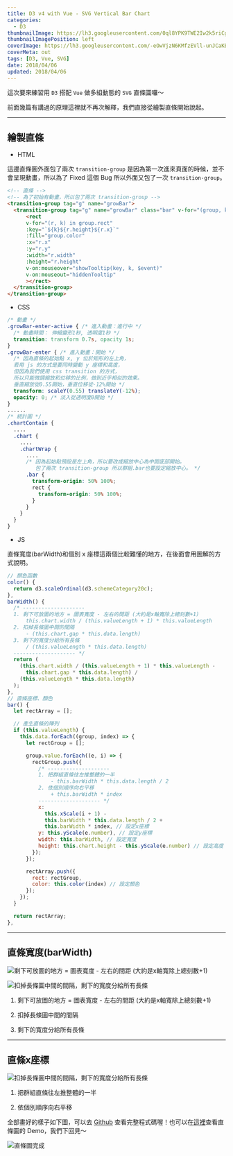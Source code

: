 ```yaml
---
title: D3 v4 with Vue - SVG Vertical Bar Chart
categories:
  - D3
thumbnailImage: https://lh3.googleusercontent.com/0ql8YPK9TWE2Iw2k5riCgtn6op1D95u8PM6OpYAiq1dZsrJ580p9Cmprzs4lMk8WAHeO81FEcsbR76fEphaIz67O6YylI2bxFQu3BHhcm3k0IP6whT76GyTmsR7HANYz1KeJVTTG2X4-KxV7zh_FsAhdZ8j-gz2BcWsaYonzgm2-bzEDNEvkCTiH9klL6RGWE9YhK_BfjR402BCev0Uq5nwNwEhHjqBeIpv-ePFTAux2RXkdXZ9iz67SKQ0h_q-w7vB9oPzPrg8FZUwK-WbM0uoKQI5IZP0BUXf9eyE8_fFa3YPO9u4V1Dhcf6YsMfCIvO6OpYvh5PeWKpDWm2q80MmUKrAp0G2nthLFwcC5JZlfWWiM-mPbZ04Oklp61oOOLA6bdBJCvMtmwCiycopM3bXsmCA06hK4hDyjRiT_foULVswowzSRc7KsL-p5ayX6Gg2mmdX45Ile4Tw7NjLk8-bVBHhC6gb6DnbDFitOQ6RVKSwXn6WK98i11j3PykdwonGTkc4_9Q9v-dOWSVSpdE1Ouy0wjCDFn0tYH7OPF1tRnht7JgbdrWw0p-AJ9O_jHy6K-BQN4I6n9HchsrRvZE9rITTXd8lv6hj5KG_2JQ0vWIpNqGrif6OH4pik7olcv3v45Z210q2ufPkmoPQIHTEeKQvRbEUN=w600-h200-no
thumbnailImagePosition: left
coverImage: https://lh3.googleusercontent.com/-eOwVjzN6KMfzEVll-unJCaKBes1MALCdB9jxG6e8lvWovjeLtdbf2NQoH0DKAM9SS12sUeOnOlQ5Q8hTMAexo9N5jIS4P2S16RDrrY9WQziVA8E-0cPxcpldO6YgU2MKg64Tn2pXchVxryU_w1QjaYaUk4P17cRXHc4XfQEp4LViItsu2Ze2Uy5llcYhUtubWfmMpAC0FN54OWYb1sY-jgQ_ps2V8GXKPmrjCXFFX_zXLEHVuyZznY4vXYyLXOVkydprDNQojOcUyok6nG-4DAgA35W3v9BazdoiW1iNU97FJwr9mBvuvUAmS-2U0lPBa34-B-Lx-5736rwQXfqOY6gQIBeusZHjFgQR_3ByxJz5KuLLOVsA0uauyYxS2jIBMFFP_d6xve19P0dNAVP5tC7Zj8S0g43Rbl9S9h8eXyjaxUVeYAG1mZibk6GEkqrawGDOXWTITTjkRS2Buhl6YNcuSxezcm_IR4NZCcsgXE3VtEeYhGpIaoaS-cMemaqEKi8F7SYtKZQvH_SM6SYakk6J0aqik0gNRTyxA0nvDlVp2ohNsMdRWFqhRJ5RfgOVfGIFkohL2DnhgHRntAGKHqqnas1uKk8tS040VoxZuYvVp24N0N9OfwnYmmMQYHh_COOdYkItMsHzhAX53dpqgyGbeyq5zL3=w1024-h551-no
coverMeta: out
tags: [D3, Vue, SVG]
date: 2018/04/06
updated: 2018/04/06
---
```


這次要來練習用 `D3` 搭配 `Vue` 做多組動態的 `SVG` 直條圖囉～
<!--more-->

前面幾篇有講過的原理這裡就不再次解釋，我們直接從繪製直條開始說起。

***
## 繪製直條

* HTML

這邊直條圖外面包了兩次 `transition-group` 是因為第一次進來頁面的時候，並不會呈現動畫，所以為了 Fixed 這個 Bug 所以外面又包了一次 `transition-group`。

```html
<!-- 直條 -->
<!-- 為了初始有動畫，所以包了兩次 transition-group -->
<transition-group tag="g" name="growBar">
  <transition-group tag="g" name="growBar" class="bar" v-for="(group, key) in bar" :key="`${key}${group.rect.height}${group.rect.x}`">
      <rect
      v-for="(r, k) in group.rect"
      :key="`${k}${r.height}${r.x}`"
      :fill="group.color"
      :x="r.x"
      :y="r.y"
      :width="r.width"
      :height="r.height"
      v-on:mouseover="showTooltip(key, k, $event)"
      v-on:mouseout="hiddenTooltip"
      ></rect>
  </transition-group>
</transition-group>
```

* CSS

```css
/* 動畫 */
.growBar-enter-active { /* 進入動畫：進行中 */
  /* 動畫時間： 伸縮變形1秒, 透明度1秒 */
  transition: transform 0.7s, opacity 1s;
}
.growBar-enter { /* 進入動畫：開始 */
  /* 因為直條的起始點 x, y 位於矩形的左上角，
  若用 js 的方式是要同時變動 y 座標和高度，
  但因為我們使用 css transition 的方式，
  所以只能微調縮放和位移的比例，做到近乎相似的效果。
  垂直縮放從0.55開始，垂直位移從-12%開始 */
  transform: scaleY(0.55) translateY(-12%);
  opacity: 0; /* 淡入從透明度0開始 */
}
......
/* 統計圖 */
.chartContain {
  ....
  .chart {
    ....
    .chartWrap {
      ....
      /* 因為起始點預設是左上角，所以要改成縮放中心為中間底部開始。
         包了兩次 transition-group 所以群組.bar也要設定縮放中心。 */
      .bar {
        transform-origin: 50% 100%;
        rect {
          transform-origin: 50% 100%;
        }
      }
    }
  }
}
```

* JS

直條寬度(barWidth)和個別 x 座標這兩個比較難懂的地方，在後面會用圖解的方式說明。

```js
// 顏色函數
color() {
  return d3.scaleOrdinal(d3.schemeCategory20c);
},
barWidth() {
  /* --------------------
  1. 剩下可放圖的地方 = 圖表寬度 - 左右的間距 (大約是x軸寬除上總刻數+1)
      this.chart.width / (this.valueLength + 1) * this.valueLength
  2. 扣掉長條圖中間的間隔
      - (this.chart.gap * this.data.length)
  3. 剩下的寬度分給所有長條
      / (this.valueLength * this.data.length)
  -------------------- */
  return (
    (this.chart.width / (this.valueLength + 1) * this.valueLength -
      this.chart.gap * this.data.length) /
    (this.valueLength * this.data.length)
  );
},
// 直條座標、顏色
bar() {
  let rectArray = [];

  // 產生直條的陣列
  if (this.valueLength) {
    this.data.forEach((group, index) => {
      let rectGroup = [];

      group.value.forEach((e, i) => {
        rectGroup.push({
          /* --------------------
          1. 把群組直條往左推整體的一半
              - this.barWidth * this.data.length / 2
          2. 依個別順序向右平移
              + this.barWidth * index
          -------------------- */
          x:
            this.xScale(i + 1) -
            this.barWidth * this.data.length / 2 +
            this.barWidth * index, // 設定x座標
          y: this.yScale(e.number), // 設定y座標
          width: this.barWidth, // 設定寬度
          height: this.chart.height - this.yScale(e.number) // 設定高度
        });
      });

      rectArray.push({
        rect: rectGroup,
        color: this.color(index) // 設定顏色
      });
    });
  }

  return rectArray;
},
```

***
## 直條寬度(barWidth)

![剩下可放圖的地方 = 圖表寬度 - 左右的間距 (大約是x軸寬除上總刻數+1)](https://lh3.googleusercontent.com/jZblvHrlEVkWivyJRdqbnChcpzjIGTO0W51dGDMQTSJqtL6Fz3OgGclg79-eXpB9suVivseGe0NCGUcl3kA1n14BIBuUeS0KDzDq8LTTXVMBNiYtjm-KiY8-BnvmkaSxeF-qCUZIKL6atH_5Kh8utztXHtG-hhbq49oXesaVbGiHoc1bpwpA_YT3hcox7eqPiTt-oOTWmC_Uu3VSN8tZ1NKi0k6xpFqlJTrLxLc4PZ3SyDxHSDtscDZPMwAip5Ee7Dz3FnvETQxusKCu_7mnsosIVmY48P55F00UepRxv3gX_wGJ03dH7faNCLFeXShHVH54-Aw4iY8nLEX_p8qjPuhVgII9FO9BCR3Zrc7Y4AKRh6xnTPfNzGana3cm_Hfc01Imz_Dg_4dDnwimmzMOaDsF9wiMIhDlVc9O44RRu8L1T665QvIyANpYCnm8ujL6GAzZ39j6hXh1u-WKglTUpUBlgpO5GeOTSiG9XgKrA3pVL80fIq9kvgD61TZPmhSXId4Aj-m7tPkVMGJeDp-K_ukaoZW15RN-MIkQsRIxSurqhoGWkQ20lsKdKh4FvyAMbbG_Y1u68sPbdYvFZ5ka41-a5f7VtAu_alWZFw3XSLIBgXzoXfkHQtedzByyafq57wGhMLBb8qA__hutfVu4Omcvf3Zfbu9Q=w604-h694-no "剩下可放圖的地方 = 圖表寬度 - 左右的間距 (大約是x軸寬除上總刻數+1)")

![扣掉長條圖中間的間隔，剩下的寬度分給所有長條](https://lh3.googleusercontent.com/TTY0912pddpHrNUxQY04UZm2rUYh9fucfjoaoxX33yjbSRf__xOZq-rIgZFjvJbR8Q4cIKD9kLZGyR10lt8uBG0_gUzDKmWF1Vmzy5ijYWybjCAkeo27OkiYiXDSyPdFJM89WcdajieDv0KyqaFj7swZ8mVpQNYSX76kvDN565oR6iIejII7hbHC4Oi69k6x897AdXx_uPWHrWmbshttNWoWtKkEoxHZQO37AR9HouaTD1vDGyh7EvfdP0zKL1lQOiLNqbmk2-CTdw3JrKysn84gVAa3ulKKVtg269fmV-vK3ITRyvh0Bp5kpgv_HfnUMenVp_HYdh0ldGimVi9FhmXJqjIY4emmKOH55Up5oaMMW2Z91C_dJA8mbex3Cev6AZXjU8aWsXmpGQIalHzjAzBXIUese1T3W6zMYrJeXNuxX_26ZfF_hKIMtuKMsHDtKRRsHwmgi1ZnBohh8vBArUJWpL210_i2feIToAWpm0doTzCNEiYMx6Lp75ySeejMjsunMzBPF_gPNKEDQPwwHovKxzgJbfQ22vvov4DNl-DVkJgqSPK-7tGPAcbttInT2VjU6BmHkV4EHsSZPQHRCQynilcLdrfKMGKyVVCx2jpChOrLZlSebOwESJ1q6mKV7CK4-EMbjm3whgVhuN1KjMwyyNEYC9pm=w604-h694-no "扣掉長條圖中間的間隔，剩下的寬度分給所有長條")

1. 剩下可放圖的地方 = 圖表寬度 - 左右的間距 (大約是x軸寬除上總刻數+1)

2. 扣掉長條圖中間的間隔

3. 剩下的寬度分給所有長條

***
## 直條x座標

![扣掉長條圖中間的間隔，剩下的寬度分給所有長條](https://lh3.googleusercontent.com/oPWMvbdY76bF-4K5gZKM6Lmees8dv6dDwCEz_hFvqcCK0vuGfcB2I_PafS41ajU3ehgU43swWfptKkqBFP1ap-WxQ8VeY0bWhypPglFygisUB8rtqBEJ6BhfPUgHw-dwQE23Z9QEMPH1geS5TsR4RrMHVmqQJBuKYhx0CPuvfOyuDoWoq2ynppBF7f0UMkaX6Qbko1nbw-T0RPHs9UgwxIUcvw4072hgGGVoXfwEFjXMFF3hHnepRt6Ap6aZh1pFPD6k9ZCOJKFvooaR0HiFE71nKfot2xwk3Q-aVEKjVAuwfDIu8EgPziuPDmZKkYnP1bFhXXvJIRw2pQCYFDnZSdL4eOwZ_JgOhRVc9aZwnrPkCN_CJDn0Ps4Uw6h5cvdlSITjjTyFPuQ_7oBrXAOnO0lVHzxqhb0SFrUbIEj_1AIdp5IkpoyuM3rKxiOlzBcS9I1DW9efIyDEUqF0KwBuMxwjoJaSyoxryGW0HWkFNaCCshb9PJZHWEvxI_63H-l7X1Uxn3Kv3StFS2VgzuvU0o4MfdYYEFH1STCK_6vZMv_xbCtXyWZM1Ag-ci2LqATgfQ9GyGD3Se1oxjmDrRBP8MOdfH_guJLmvCGEQYm7FK-YZZX1YsiGR_p1zM4X7KtS77Zd6hpXVJa31bzQISz7kUStKR01lCZG=w604-h694-no "扣掉長條圖中間的間隔，剩下的寬度分給所有長條")

1. 把群組直條往左推整體的一半

2. 依個別順序向右平移

全部畫好的樣子如下圖，可以去 [Github](https://github.com/Annilla/d3-practice-vue-svg/blob/master/src/components/BarVChart.vue) 查看完整程式碼喔！也可以在[這裡](https://annilla.github.io/d3-practice-vue-svg/dist/)查看直條圖的 Demo，我們下回見～

![直條圖完成](https://lh3.googleusercontent.com/B6TzzgsZw8pI0JAbb7_DHD3on1AKCSLQPs3N0uMIfiJQRNY1hvZ803AcoXCcFrYEfxHzDxCOau_DUmhILVyNumh_ZRWDd3332BsI787fiD3oO8UCBOI7qzwUjk0B_42izUfJJAKseu6mzDgkBePYY1e2_RiMysSHBc_hQ_rjupXuZyYeBjRY7HOd_VuyWMbjaYMzgDVbTy5Szs1cOC4obFVrc-E_-NynRtkTRQXrfoPF_sS6259qxcDMs6nvXeoFoVsIhwo56uCAw2K07ciS-Md-4m7WwV-kx-YMJMFAilrZ_aJXUPRwYdTA_8u9AmCynhASNzOpSUmfeiDPvYFsjdWD9FeR7UmRjRaRP0KrROeQRmLPx0B4hbfuy467v83Zkvp7ghEwyymFOTyB83kvXWzjLPij4k5xziN5dPKX7cQnuAOvpnumew3Dx7wrXDST9wx6qPOrisLUoeQjjEVnwl2L012UT0ow7fh21HBjSCglX33mipaAD5QJZz_iYf6Yff4HlRXvPSr3a_kkRAw_BLxm0J-5RI8Q-T9js8vIXn3At2u6Nk7MwKhede7Mkcq3W4MjCu7ZEZdMuMdBMskdNl4takHf5FFgUjPhid1EpXkASa9RWVpYicmaeuf4QvcBu3IfIl4b3zGMbB_j8M4_QwFBA4cz1gw_=w917-h1024-no "直條圖")
